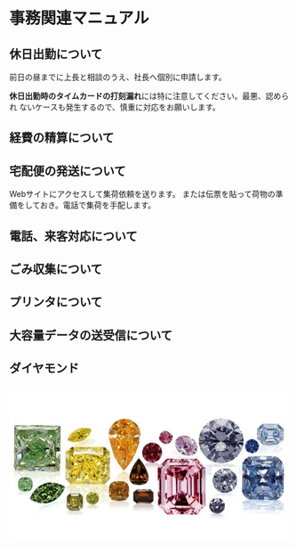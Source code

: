# 事務関連マニュアル
## 休日出勤について
前日の昼までに上長と相談のうえ、社長へ個別に申請します。

**休日出勤時のタイムカードの打刻漏れ**には特に注意してください。最悪、認められ
ないケースも発生するので、慎重に対応をお願いします。
## 経費の精算について
## 宅配便の発送について
Webサイトにアクセスして集荷依頼を送ります。
または伝票を貼って荷物の準備をしておき。電話で集荷を手配します。
## 電話、来客対応について
## ごみ収集について
## プリンタについて
## 大容量データの送受信について
## ダイヤモンド
![ダイヤモンド](img/dias.png)